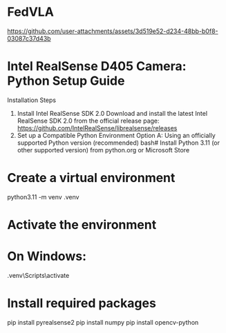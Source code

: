 # FedVLA


https://github.com/user-attachments/assets/3d519e52-d234-48bb-b0f8-03087c37d43b


# Intel RealSense D405 Camera: Python Setup Guide
Installation Steps
1. Install Intel RealSense SDK 2.0
Download and install the latest Intel RealSense SDK 2.0 from the official release page:
https://github.com/IntelRealSense/librealsense/releases
2. Set up a Compatible Python Environment
Option A: Using an officially supported Python version (recommended)
bash# Install Python 3.11 (or other supported version) from python.org or Microsoft Store
# Create a virtual environment
python3.11 -m venv .venv

# Activate the environment
# On Windows:
.venv\Scripts\activate

# Install required packages
pip install pyrealsense2
pip install numpy
pip install opencv-python
